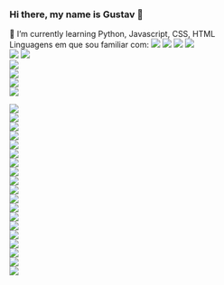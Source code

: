 ### Hi there, my name is Gustav 👋
🌱 I’m currently learning Python, Javascript, CSS, HTML<br>
Linguagens em que sou familiar com:
<img src="https://img.shields.io/badge/Python-FFD43B?style=for-the-badge&logo=python&logoColor=blue" /> <img src="https://img.shields.io/badge/JavaScript-323330?style=for-the-badge&logo=javascript&logoColor=F7DF1E" /> <img src="https://img.shields.io/badge/HTML5-E34F26?style=for-the-badge&logo=html5&logoColor=white" /> <img src="https://img.shields.io/badge/HTML5-E34F26?style=for-the-badge&logo=html5&logoColor=white" /> <br> <img src="https://img.shields.io/badge/CSS3-1572B6?style=for-the-badge&logo=css3&logoColor=white" />
<img src="https://img.shields.io/badge/IntelliJ_IDEA-000000.svg?style=for-the-badge&logo=intellij-idea&logoColor=white" /><br>
<img src="https://img.shields.io/badge/PyCharm-000000.svg?&style=for-the-badge&logo=PyCharm&logoColor=white" /><br>
<img src="https://img.shields.io/badge/sublime_text-%23575757.svg?&style=for-the-badge&logo=sublime-text&logoColor=important" /><br>
<img src="https://img.shields.io/badge/VIM-%2311AB00.svg?&style=for-the-badge&logo=vim&logoColor=white" /><br>
<img src="https://img.shields.io/badge/Visual_Studio_Code-0078D4?style=for-the-badge&logo=visual%20studio%20code&logoColor=white" /><br>
>
<img src="https://img.shields.io/badge/DeviantArt-05CC47?style=for-the-badge&logo=deviantart&logoColor=white" /><br>
<img src="https://img.shields.io/badge/GitLab-330F63?style=for-the-badge&logo=gitlab&logoColor=white" /><br>
<img src="https://img.shields.io/badge/Quora-%23B92B27.svg?&style=for-the-badge&logo=Quora&logoColor=white" /><br>
<img src="https://img.shields.io/badge/Reddit-FF4500?style=for-the-badge&logo=reddit&logoColor=white" /><br>
<img src="https://img.shields.io/badge/Signal-3A76F0?style=for-the-badge&logo=signal&logoColor=white" /><br>
<img src="https://img.shields.io/badge/Linux_Mint-87CF3E?style=for-the-badge&logo=linux-mint&logoColor=white" /><br>
<img src="https://img.shields.io/badge/Arch_Linux-1793D1?style=for-the-badge&logo=arch-linux&logoColor=white" /><br>
<img src="https://img.shields.io/badge/Gentoo-54487A?style=for-the-badge&logo=gentoo&logoColor=white" /><br>
<img src="https://img.shields.io/badge/manjaro-35BF5C?style=for-the-badge&logo=manjaro&logoColor=white" /><br>
<img src="https://img.shields.io/badge/SoundCloud-FF3300?style=for-the-badge&logo=soundcloud&logoColor=white" /><br>
<img src="https://img.shields.io/badge/Spotify-1ED760?&style=for-the-badge&logo=spotify&logoColor=white" /><br>
<img src="https://img.shields.io/badge/Firefox_Browser-FF7139?style=for-the-badge&logo=Firefox-Browser&logoColor=white" /><br>
<img src="https://img.shields.io/badge/Vivaldi-EF3939?style=for-the-badge&logo=Vivaldi&logoColor=white" /><br>
<img src="https://img.shields.io/badge/Tor_Browser-7D4698?style=for-the-badge&logo=Tor-Browser&logoColor=white" /><br>
<img src="https://img.shields.io/badge/alacritty-F46D01?style=for-the-badge&logo=alacritty&logoColor=white" /><br>
<img src="https://img.shields.io/badge/GIT-E44C30?style=for-the-badge&logo=git&logoColor=white" /><br>
<img src="https://img.shields.io/badge/GNU%20Bash-4EAA25?style=for-the-badge&logo=GNU%20Bash&logoColor=white" /><br>
<img src="https://img.shields.io/badge/tmux-1BB91F?style=for-the-badge&logo=tmux&logoColor=white" /><br>
<img src="https://img.shields.io/badge/AMD%20Radeon_RX_5500-ED1C24?style=for-the-badge&logo=amd&logoColor=white" /><br>

<!--
**dgguus/dgguus** is a ✨ _special_ ✨ repository because its `README.md` (this file) appears on your GitHub profile.
Here are some ideas to get you started:

- 🔭 I’m currently working on ...
- 🌱 I’m currently learning ...
- 👯 I’m looking to collaborate on ...
- 🤔 I’m looking for help with ...
- 💬 Ask me about ...
- 📫 How to reach me: ...
- 😄 Pronouns: ...
- ⚡ Fun fact: ...
-->
